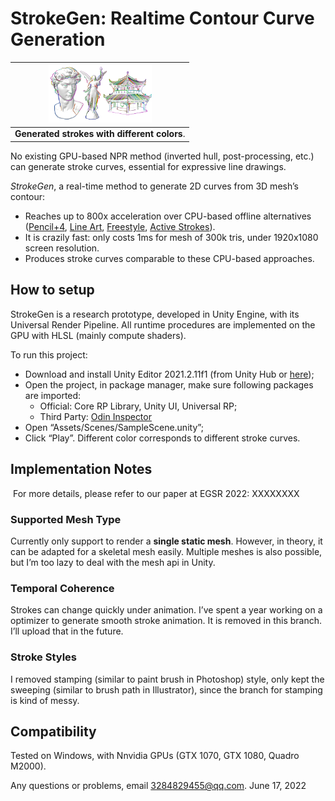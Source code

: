 # StrokeGen: Realtime Contour Curve Generation 

| <img src=".\Abstract Submit Image.png" alt="Abstract Submit Image" width = 500 style="zoom: 33%;" /> |
| :----------------------------------------------------------: |
|       <b>Generated strokes with different colors</b>.        |

No existing GPU-based NPR method (inverted hull, post-processing, etc.) can generate stroke curves, essential for expressive line drawings. 

*StrokeGen*, a real-time method to generate 2D curves from 3D mesh’s contour:

- Reaches up to 800x acceleration over CPU-based offline alternatives ([Pencil+4](https://www.psoft.co.jp/jp/product/pencil/unity/), [Line Art](https://docs.blender.org/manual/en/latest/grease_pencil/modifiers/generate/line_art.html), [Freestyle](https://docs.blender.org/manual/en/latest/render/freestyle/introduction.html#:~:text=Freestyle%20is%20an%20edge%2Fline,technical%20(hard%20line)%20looks.), [Active Strokes](https://github.com/benardp/ActiveStrokes)). 
- It is crazily fast: only costs 1ms for mesh of 300k tris, under 1920x1080 screen resolution.
- Produces stroke curves comparable to these CPU-based approaches.

## How to setup

StrokeGen is a research prototype, developed in Unity Engine, with its Universal Render Pipeline.
All runtime procedures are implemented on the GPU with HLSL (mainly compute shaders). 

To run this project:

- Download and install Unity Editor 2021.2.11f1 (from Unity Hub or [here](https://unity3d.com/unity/whats-new/2021.2.11));
- Open the project, in package manager, make sure following packages are imported:
  - Official: Core RP Library, Unity UI, Universal RP;
  - Third Party: [Odin Inspector](https://assetstore.unity.com/packages/tools/utilities/odin-inspector-and-serializer-89041)
- Open “Assets/Scenes/SampleScene.unity”;
- Click “Play”. Different color corresponds to different stroke curves.

## Implementation Notes

​	For more details, please refer to our paper at EGSR 2022: XXXXXXXX

### Supported Mesh Type

Currently only support to render a **single static mesh**. However, in theory, it can be adapted for a skeletal mesh easily. Multiple meshes is also possible, but I’m too lazy to deal with the mesh api in Unity.

### Temporal Coherence 

Strokes can change quickly under animation.
I’ve spent a year working on a optimizer to generate smooth stroke animation. It is removed in this branch. I’ll upload that in the future.

### Stroke Styles

I removed stamping (similar to paint brush in Photoshop) style, only kept the sweeping (similar to brush path in Illustrator), since the branch for stamping is kind of messy.

## Compatibility

Tested on Windows, with Nnvidia GPUs (GTX 1070, GTX 1080, Quadro M2000). 

Any questions or problems, email 3284829455@qq.com. June 17, 2022
